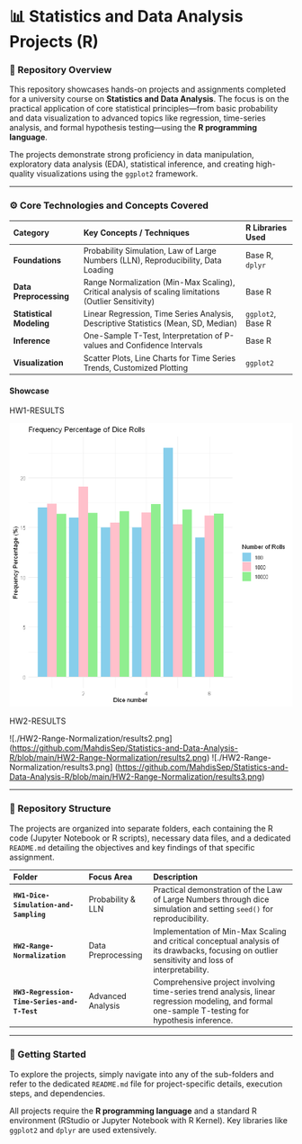 # 📊 Statistics and Data Analysis Projects (R)

### 🌟 Repository Overview

This repository showcases hands-on projects and assignments completed for a university course on **Statistics and Data Analysis**. The focus is on the practical application of core statistical principles—from basic probability and data visualization to advanced topics like regression, time-series analysis, and formal hypothesis testing—using the **R programming language**.

The projects demonstrate strong proficiency in data manipulation, exploratory data analysis (EDA), statistical inference, and creating high-quality visualizations using the `ggplot2` framework.

---

### ⚙️ Core Technologies and Concepts Covered

| Category | Key Concepts / Techniques | R Libraries Used |
| :--- | :--- | :--- |
| **Foundations** | Probability Simulation, Law of Large Numbers (LLN), Reproducibility, Data Loading | Base R, `dplyr` |
| **Data Preprocessing**| Range Normalization (Min-Max Scaling), Critical analysis of scaling limitations (Outlier Sensitivity) | Base R |
| **Statistical Modeling**| Linear Regression, Time Series Analysis, Descriptive Statistics (Mean, SD, Median) | `ggplot2`, Base R |
| **Inference** | One-Sample T-Test, Interpretation of P-values and Confidence Intervals | Base R |
| **Visualization** | Scatter Plots, Line Charts for Time Series Trends, Customized Plotting | `ggplot2` |


#### Showcase

HW1-RESULTS

![./HW1-Dice-Simulation-and-Sampling/results1.png](https://github.com/MahdisSep/Statistics-and-Data-Analysis-R/blob/main/HW1-Dice-Simulation-and-Sampling/results1.png)

HW2-RESULTS

![./HW2-Range-Normalization/results2.png] (https://github.com/MahdisSep/Statistics-and-Data-Analysis-R/blob/main/HW2-Range-Normalization/results2.png)
![./HW2-Range-Normalization/results3.png] (https://github.com/MahdisSep/Statistics-and-Data-Analysis-R/blob/main/HW2-Range-Normalization/results3.png)

-----



### 📂 Repository Structure

The projects are organized into separate folders, each containing the R code (Jupyter Notebook or R scripts), necessary data files, and a dedicated `README.md` detailing the objectives and key findings of that specific assignment.

| Folder | Focus Area | Description |
| :--- | :--- | :--- |
| **`HW1-Dice-Simulation-and-Sampling`** | Probability & LLN | Practical demonstration of the Law of Large Numbers through dice simulation and setting `seed()` for reproducibility. |
| **`HW2-Range-Normalization`** | Data Preprocessing | Implementation of Min-Max Scaling and critical conceptual analysis of its drawbacks, focusing on outlier sensitivity and loss of interpretability. |
| **`HW3-Regression-Time-Series-and-T-Test`** | Advanced Analysis | Comprehensive project involving time-series trend analysis, linear regression modeling, and formal one-sample T-testing for hypothesis inference. |

---

### 🚀 Getting Started

To explore the projects, simply navigate into any of the sub-folders and refer to the dedicated `README.md` file for project-specific details, execution steps, and dependencies.

All projects require the **R programming language** and a standard R environment (RStudio or Jupyter Notebook with R Kernel). Key libraries like `ggplot2` and `dplyr` are used extensively.